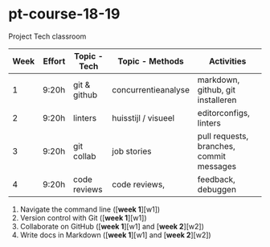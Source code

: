 # pt-course-18-19
Project Tech classroom


| Week | Effort | Topic - Tech  | Topic - Methods         | Activities                             |
| ---- | -----: | ------------- | ----------------------- | -------------------------------------- |
| 1    |  9:20h | git & github  | concurrentieanalyse     | markdown, github, git installeren                      |
| 2    |  9:20h | linters       | huisstijl / visueel     | editorconfigs, linters                                 |
| 3    |  9:20h | git collab    | job stories             | pull requests,  branches, commit messages               |
| 4    |  9:20h | code reviews  | code reviews,           | feedback, debuggen                       |

1.  <a name="subgoal-1"></a>
    Navigate the command line ([**week 1**][w1])
2.  <a name="subgoal-2"></a>
    Version control with Git ([**week 1**][w1])
3.  <a name="subgoal-3"></a>
    Collaborate on GitHub ([**week 1**][w1] and [**week 2**][w2])
4.  <a name="subgoal-4"></a>
    Write docs in Markdown ([**week 1**][w1] and [**week 2**][w2])
